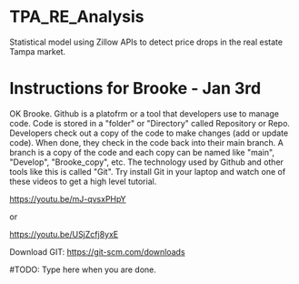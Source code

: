 # TPA_RE_Analysis
Statistical model using Zillow APIs to detect price drops in the real estate Tampa market.

# Instructions for Brooke - Jan 3rd

OK Brooke. Github is a platofrm or a tool that developers use to manage code. Code is stored in a "folder" or "Directory" called Repository or Repo. Developers check out a copy of the code to make changes (add or update code). When done, they check in the code back into their main branch. A branch is a copy of the code and each copy can be named like "main", "Develop", "Brooke_copy", etc. The technology used by Github and other tools like this is called "Git". Try install Git in your laptop and watch one of these videos to get a high level tutorial.

https://youtu.be/mJ-qvsxPHpY

or 

https://youtu.be/USjZcfj8yxE

Download GIT: https://git-scm.com/downloads

#TODO: Type here when you are done.

